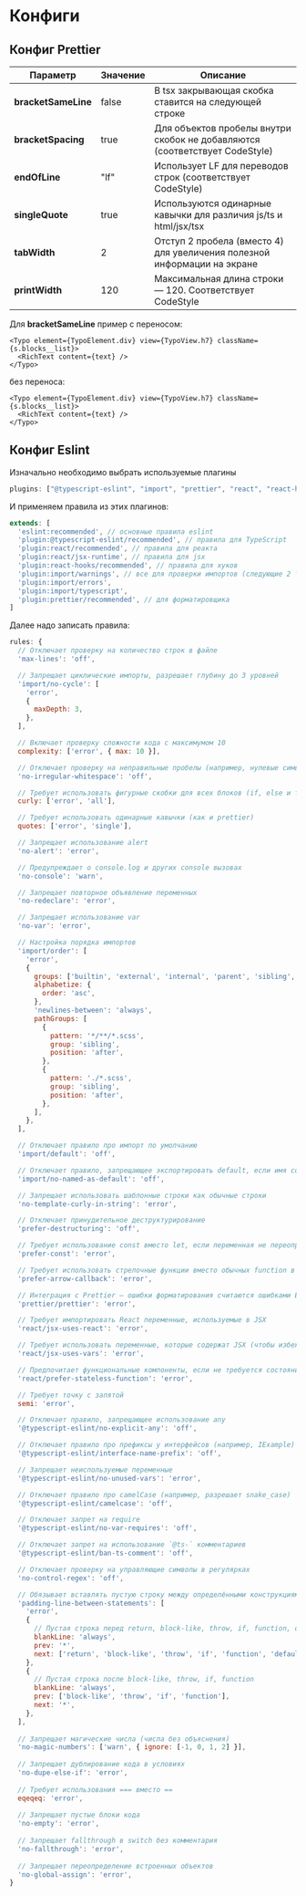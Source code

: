# Конфиги

## Конфиг Prettier

| Параметр            | Значение | Описание                                                                                                                                                |
| ------------------- | -------- | ------------------------------------------------------------------------------------------------------------------------------------------------------- |
| **bracketSameLine** | false    | В tsx закрывающая скобка ставится на следующей строке                                                                                                   |
| **bracketSpacing**  | true    | Для объектов пробелы внутри скобок не добавляются (соответствует CodeStyle)                                                                             |
| **endOfLine**       | "lf"     | Использует LF для переводов строк (соответствует CodeStyle)                                                                                             |
| **singleQuote**     | true     | Используются одинарные кавычки для различия js/ts и html/jsx/tsx                                                                                        |
| **tabWidth**        | 2        | Отступ 2 пробела (вместо 4) для увеличения полезной информации на экране                                                                                |
| **printWidth**      | 120      | Максимальная длина строки — 120. Соответствует CodeStyle                                                                                                |

Для **bracketSameLine** пример
с переносом:

```tsx
<Typo element={TypoElement.div} view={TypoView.h7} className={s.blocks__list}>
  <RichText content={text} />
</Typo>
```

без переноса:

```tsx
<Typo element={TypoElement.div} view={TypoView.h7} className={s.blocks__list}>
  <RichText content={text} />
</Typo>
```

## Конфиг Eslint

Изначально необходимо выбрать используемые плагины

```js
plugins: ["@typescript-eslint", "import", "prettier", "react", "react-hooks"];
```

И применяем правила из этих плагинов:

```js
extends: [
  'eslint:recommended', // основные правила eslint
  'plugin:@typescript-eslint/recommended', // правила для TypeScript
  'plugin:react/recommended', // правила для реакта
  'plugin:react/jsx-runtime', // правила для jsx
  'plugin:react-hooks/recommended', // правила для хуков
  'plugin:import/warnings', // все для проверки импортов (следующие 2 тоже)
  'plugin:import/errors',
  'plugin:import/typescript',
  'plugin:prettier/recommended', // для форматировщика
]
```

Далее надо записать правила:

```js
rules: {
  // Отключает проверку на количество строк в файле
  'max-lines': 'off',

  // Запрещает циклические импорты, разрешает глубину до 3 уровней
  'import/no-cycle': [
    'error',
    {
      maxDepth: 3,
    },
  ],

  // Включает проверку сложности кода с максимумом 10
  complexity: ['error', { max: 10 }],

  // Отключает проверку на неправильные пробелы (например, нулевые символы и т.д.)
  'no-irregular-whitespace': 'off',

  // Требует использовать фигурные скобки для всех блоков (if, else и т.д.)
  curly: ['error', 'all'],

  // Требует использовать одинарные кавычки (как и prettier)
  quotes: ['error', 'single'],

  // Запрещает использование alert
  'no-alert': 'error',

  // Предупреждает о console.log и других console вызовах
  'no-console': 'warn',

  // Запрещает повторное объявление переменных
  'no-redeclare': 'error',

  // Запрещает использование var
  'no-var': 'error',

  // Настройка порядка импортов
  'import/order': [
    'error',
    {
      groups: ['builtin', 'external', 'internal', 'parent', 'sibling', 'index'],
      alphabetize: {
        order: 'asc',
      },
      'newlines-between': 'always',
      pathGroups: [
        {
          pattern: '*/**/*.scss',
          group: 'sibling',
          position: 'after',
        },
        {
          pattern: './*.scss',
          group: 'sibling',
          position: 'after',
        },
      ],
    },
  ],

  // Отключает правило про импорт по умолчанию
  'import/default': 'off',

  // Отключает правило, запрещающее экспортировать default, если имя совпадает
  'import/no-named-as-default': 'off',

  // Запрещает использовать шаблонные строки как обычные строки
  'no-template-curly-in-string': 'error',

  // Отключает принудительное деструктурирование
  'prefer-destructuring': 'off',

  // Требует использование const вместо let, если переменная не переопределяется
  'prefer-const': 'error',

  // Требует использовать стрелочные функции вместо обычных function в коллбеках
  'prefer-arrow-callback': 'error',

  // Интеграция с Prettier — ошибки форматирования считаются ошибками ESLint
  'prettier/prettier': 'error',

  // Требует импортировать React переменные, используемые в JSX
  'react/jsx-uses-react': 'error',

  // Требует использовать переменные, которые содержат JSX (чтобы избежать false positive)
  'react/jsx-uses-vars': 'error',

  // Предпочитает функциональные компоненты, если не требуется состояние
  'react/prefer-stateless-function': 'error',

  // Требует точку с запятой
  semi: 'error',

  // Отключает правило, запрещающее использование any
  '@typescript-eslint/no-explicit-any': 'off',

  // Отключает правило про префиксы у интерфейсов (например, IExample)
  '@typescript-eslint/interface-name-prefix': 'off',

  // Запрещает неиспользуемые переменные
  '@typescript-eslint/no-unused-vars': 'error',

  // Отключает правило про camelCase (например, разрешает snake_case)
  '@typescript-eslint/camelcase': 'off',

  // Отключает запрет на require
  '@typescript-eslint/no-var-requires': 'off',

  // Отключает запрет на использование `@ts-` комментариев
  '@typescript-eslint/ban-ts-comment': 'off',

  // Отключает проверку на управляющие символы в регулярках
  'no-control-regex': 'off',

  // Обязывает вставлять пустую строку между определёнными конструкциями
  'padding-line-between-statements': [
    'error',
    {
      // Пустая строка перед return, block-like, throw, if, function, default
      blankLine: 'always',
      prev: '*',
      next: ['return', 'block-like', 'throw', 'if', 'function', 'default'],
    },
    {
      // Пустая строка после block-like, throw, if, function
      blankLine: 'always',
      prev: ['block-like', 'throw', 'if', 'function'],
      next: '*',
    },
  ],
  
  // Запрещает магические числа (числа без объяснения)
  'no-magic-numbers': ['warn', { ignore: [-1, 0, 1, 2] }],
  
  // Запрещает дублирование кода в условиях
  'no-dupe-else-if': 'error',
  
  // Требует использования === вместо ==
  eqeqeq: 'error',
  
  // Запрещает пустые блоки кода
  'no-empty': 'error',
  
  // Запрещает fallthrough в switch без комментария
  'no-fallthrough': 'error',
  
  // Запрещает переопределение встроенных объектов
  'no-global-assign': 'error',
}
```
